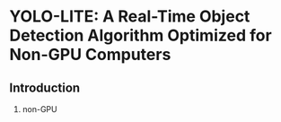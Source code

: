 # YOLO-LITE: A Real-Time Object Detection Algorithm Optimized for Non-GPU Computers

## Introduction

1. non-GPU
